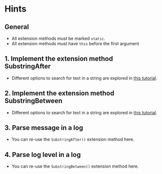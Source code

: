 # Hints

## General

- All extension methods must be marked `static`.
- All extension methods must have `this` before the first argument

## 1. Implement the extension method SubstringAfter

- Different options to search for text in a string are explored in [this tutorial][tutorial-csharp.net-strings].

## 2. Implement the extension method SubstringBetween

- Different options to search for text in a string are explored in [this tutorial][tutorial-csharp.net-strings].

## 3. Parse message in a log

- You can re-use the `SubstringAfter()` extension method here.

## 4. Parse log level in a log

- You can re-use the `SubstringBetween()` extension method here.

[tutorial-csharp.net-strings]: https://csharp.net-tutorials.com/data-types/strings/